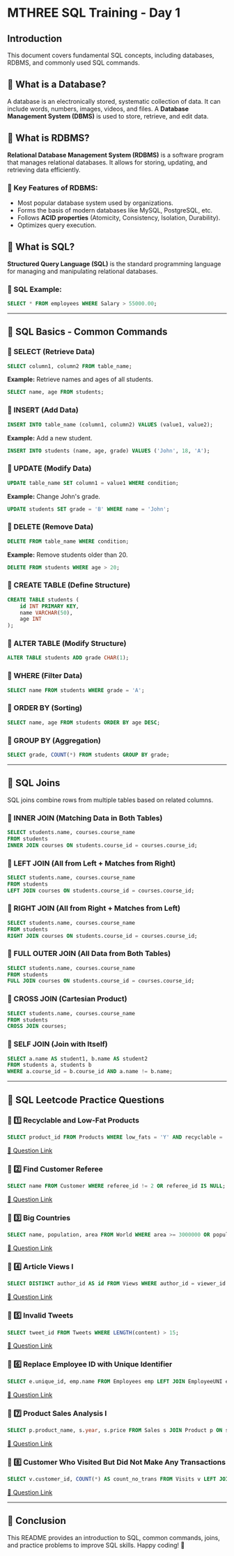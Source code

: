 # MTHREE SQL Training - Day 1

## Introduction
This document covers fundamental SQL concepts, including databases, RDBMS, and commonly used SQL commands.

## 📌 What is a Database?
A database is an electronically stored, systematic collection of data. It can include words, numbers, images, videos, and files. A **Database Management System (DBMS)** is used to store, retrieve, and edit data.

## 📌 What is RDBMS?
**Relational Database Management System (RDBMS)** is a software program that manages relational databases. It allows for storing, updating, and retrieving data efficiently.

### 🔹 Key Features of RDBMS:
- Most popular database system used by organizations.
- Forms the basis of modern databases like MySQL, PostgreSQL, etc.
- Follows **ACID properties** (Atomicity, Consistency, Isolation, Durability).
- Optimizes query execution.

## 📌 What is SQL?
**Structured Query Language (SQL)** is the standard programming language for managing and manipulating relational databases.

### 🔹 SQL Example:
```sql
SELECT * FROM employees WHERE Salary > 55000.00;
```

---

## 📌 SQL Basics - Common Commands

### 🔹 SELECT (Retrieve Data)
```sql
SELECT column1, column2 FROM table_name;
```
**Example:** Retrieve names and ages of all students.
```sql
SELECT name, age FROM students;
```

### 🔹 INSERT (Add Data)
```sql
INSERT INTO table_name (column1, column2) VALUES (value1, value2);
```
**Example:** Add a new student.
```sql
INSERT INTO students (name, age, grade) VALUES ('John', 18, 'A');
```

### 🔹 UPDATE (Modify Data)
```sql
UPDATE table_name SET column1 = value1 WHERE condition;
```
**Example:** Change John's grade.
```sql
UPDATE students SET grade = 'B' WHERE name = 'John';
```

### 🔹 DELETE (Remove Data)
```sql
DELETE FROM table_name WHERE condition;
```
**Example:** Remove students older than 20.
```sql
DELETE FROM students WHERE age > 20;
```

### 🔹 CREATE TABLE (Define Structure)
```sql
CREATE TABLE students (
    id INT PRIMARY KEY,
    name VARCHAR(50),
    age INT
);
```

### 🔹 ALTER TABLE (Modify Structure)
```sql
ALTER TABLE students ADD grade CHAR(1);
```

### 🔹 WHERE (Filter Data)
```sql
SELECT name FROM students WHERE grade = 'A';
```

### 🔹 ORDER BY (Sorting)
```sql
SELECT name, age FROM students ORDER BY age DESC;
```

### 🔹 GROUP BY (Aggregation)
```sql
SELECT grade, COUNT(*) FROM students GROUP BY grade;
```

---

## 📌 SQL Joins
SQL joins combine rows from multiple tables based on related columns.

### 🔹 INNER JOIN (Matching Data in Both Tables)
```sql
SELECT students.name, courses.course_name  
FROM students  
INNER JOIN courses ON students.course_id = courses.course_id;
```

### 🔹 LEFT JOIN (All from Left + Matches from Right)
```sql
SELECT students.name, courses.course_name  
FROM students  
LEFT JOIN courses ON students.course_id = courses.course_id;
```

### 🔹 RIGHT JOIN (All from Right + Matches from Left)
```sql
SELECT students.name, courses.course_name  
FROM students  
RIGHT JOIN courses ON students.course_id = courses.course_id;
```

### 🔹 FULL OUTER JOIN (All Data from Both Tables)
```sql
SELECT students.name, courses.course_name  
FROM students  
FULL JOIN courses ON students.course_id = courses.course_id;
```

### 🔹 CROSS JOIN (Cartesian Product)
```sql
SELECT students.name, courses.course_name  
FROM students  
CROSS JOIN courses;
```

### 🔹 SELF JOIN (Join with Itself)
```sql
SELECT a.name AS student1, b.name AS student2  
FROM students a, students b  
WHERE a.course_id = b.course_id AND a.name != b.name;
```

---

## 📌 SQL Leetcode Practice Questions
### 🔹 1️⃣ Recyclable and Low-Fat Products
```sql
SELECT product_id FROM Products WHERE low_fats = 'Y' AND recyclable = 'Y';
```
[🔗 Question Link](https://leetcode.com/problems/recyclable-and-low-fat-products/?envType=study-plan-v2&envId=top-sql-50)

### 🔹 2️⃣ Find Customer Referee
```sql
SELECT name FROM Customer WHERE referee_id != 2 OR referee_id IS NULL;
```
[🔗 Question Link](https://leetcode.com/problems/find-customer-referee/?envType=study-plan-v2&envId=top-sql-50)

### 🔹 3️⃣ Big Countries
```sql
SELECT name, population, area FROM World WHERE area >= 3000000 OR population >= 25000000;
```
[🔗 Question Link](https://leetcode.com/problems/big-countries/?envType=study-plan-v2&envId=top-sql-50)

### 🔹 4️⃣ Article Views I
```sql
SELECT DISTINCT author_id AS id FROM Views WHERE author_id = viewer_id ORDER BY author_id ASC;
```
[🔗 Question Link](https://leetcode.com/problems/article-views-i/?envType=study-plan-v2&envId=top-sql-50)

### 🔹 5️⃣ Invalid Tweets
```sql
SELECT tweet_id FROM Tweets WHERE LENGTH(content) > 15;
```
[🔗 Question Link](https://leetcode.com/problems/invalid-tweets/?envType=study-plan-v2&envId=top-sql-50)

### 🔹 6️⃣ Replace Employee ID with Unique Identifier
```sql
SELECT e.unique_id, emp.name FROM Employees emp LEFT JOIN EmployeeUNI e ON emp.id = e.id;
```
[🔗 Question Link](https://leetcode.com/problems/replace-employee-id-with-the-unique-identifier/?envType=study-plan-v2&envId=top-sql-50)

### 🔹 7️⃣ Product Sales Analysis I
```sql
SELECT p.product_name, s.year, s.price FROM Sales s JOIN Product p ON s.product_id = p.product_id;
```
[🔗 Question Link](https://leetcode.com/problems/product-sales-analysis-i/?envType=study-plan-v2&envId=top-sql-50)

### 🔹 8️⃣ Customer Who Visited But Did Not Make Any Transactions
```sql
SELECT v.customer_id, COUNT(*) AS count_no_trans FROM Visits v LEFT JOIN Transactions t ON v.visit_id = t.visit_id WHERE t.transaction_id IS NULL GROUP BY v.customer_id;
```
[🔗 Question Link](https://leetcode.com/problems/customer-who-visited-but-did-not-make-any-transactions/?envType=study-plan-v2&envId=top-sql-50)

---

## 🚀 Conclusion
This README provides an introduction to SQL, common commands, joins, and practice problems to improve SQL skills. Happy coding! 🎯

